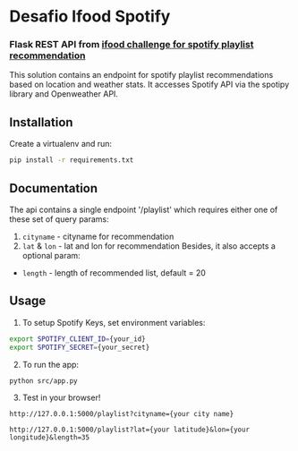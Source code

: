 # Desafio Ifood Spotify
### Flask REST API from [ifood challenge for spotify playlist recommendation](https://github.com/ifood/vemproifood-backend)
This solution contains an endpoint for spotify playlist recommendations based on location and weather stats. It accesses Spotify API via the spotipy library and Openweather API.
## Installation
Create a virtualenv and run:
```bash
pip install -r requirements.txt
```
## Documentation
The api contains a single endpoint '/playlist' which requires either one of these set of query params:
1. `cityname` - cityname for recommendation
2. `lat` & `lon` - lat and lon for recommendation
Besides, it also accepts a optional param:
* `length` - length of recommended list, default = 20 
## Usage
1. To setup Spotify Keys, set environment variables:
```bash
export SPOTIFY_CLIENT_ID={your_id}
export SPOTIFY_SECRET={your_secret}
```
2. To run the app:
```bash
python src/app.py
```
3. Test in your browser!
```
http://127.0.0.1:5000/playlist?cityname={your city name}
```
```
http://127.0.0.1:5000/playlist?lat={your latitude}&lon={your longitude}&length=35
```
